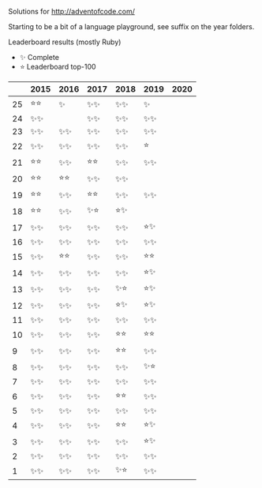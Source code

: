 Solutions for http://adventofcode.com/

Starting to be a bit of a language playground, see suffix on the year folders.

Leaderboard results (mostly Ruby)

- ✨ Complete
- ⭐️ Leaderboard top-100

|    | 2015 | 2016 | 2017 | 2018 | 2019 | 2020 |
|----|------|------|------|------|------|------|
| 25 |⭐️⭐️|✨   |✨✨|✨✨|✨  ||
| 24 |✨✨|     |✨✨|✨✨|✨✨||
| 23 |✨✨|✨✨|✨✨|✨✨|✨✨||
| 22 |✨✨|✨✨|✨✨|✨✨|⭐️  ||
| 21 |⭐️⭐️|✨✨|⭐️⭐️|✨✨|✨✨||
| 20 |⭐️⭐️|⭐️⭐️|✨✨|✨✨|     ||
| 19 |⭐️⭐️|✨✨|⭐️⭐️|✨✨|✨✨||
| 18 |⭐️⭐️|✨✨|✨⭐️|⭐️✨|     ||
| 17 |✨✨|✨✨|✨✨|✨✨|⭐️✨||
| 16 |✨✨|✨✨|✨✨|✨✨|✨✨||
| 15 |✨✨|⭐️⭐️|✨✨|✨✨|⭐️⭐️||
| 14 |✨✨|✨✨|✨✨|✨✨|⭐️✨||
| 13 |✨✨|✨✨|✨✨|✨⭐️|⭐️✨||
| 12 |✨✨|✨✨|✨✨|⭐️✨|⭐️✨||
| 11 |✨✨|✨✨|✨✨|✨✨|✨✨||
| 10 |✨✨|✨✨|✨✨|⭐️⭐️|⭐️⭐️||
|  9 |✨✨|✨✨|✨✨|⭐️⭐️|✨✨||
|  8 |✨✨|✨✨|✨✨|✨✨|✨⭐️||
|  7 |✨✨|✨✨|✨✨|✨✨|✨✨||
|  6 |✨✨|✨✨|✨✨|⭐️⭐️|✨✨||
|  5 |✨✨|✨✨|✨✨|✨✨|✨✨||
|  4 |✨✨|✨✨|✨✨|⭐️⭐️|⭐️✨||
|  3 |✨✨|✨✨|✨✨|✨✨|⭐️✨||
|  2 |✨✨|✨✨|✨✨|✨✨|✨✨||
|  1 |✨✨|✨✨|✨✨|✨⭐️|✨✨||
